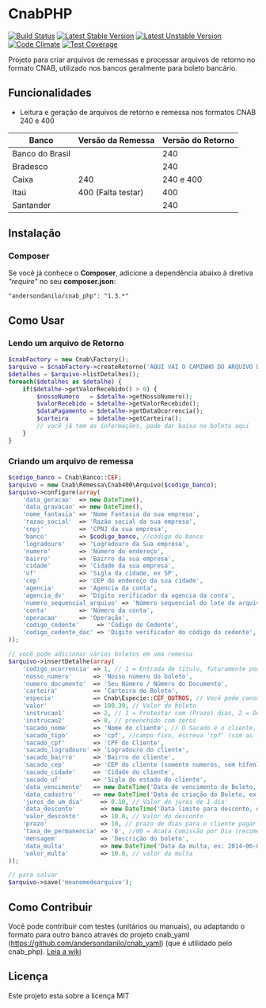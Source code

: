CnabPHP
=======

[![Build Status](https://secure.travis-ci.org/andersondanilo/CnabPHP.png?branch=master)](http://travis-ci.org/andersondanilo/CnabPHP)
[![Latest Stable Version](https://poser.pugx.org/andersondanilo/cnab_php/v/stable.svg)](https://packagist.org/packages/andersondanilo/cnab_php)
[![Latest Unstable Version](https://poser.pugx.org/andersondanilo/cnab_php/v/unstable.svg)](https://packagist.org/packages/andersondanilo/cnab_php)
[![Code Climate](https://codeclimate.com/github/andersondanilo/CnabPHP/badges/gpa.svg)](https://codeclimate.com/github/andersondanilo/CnabPHP)
[![Test Coverage](https://codeclimate.com/github/andersondanilo/CnabPHP/badges/coverage.svg)](https://codeclimate.com/github/andersondanilo/CnabPHP/coverage)


Projeto para criar arquivos de remessas e processar arquivos de retorno no formato CNAB, utilizado nos bancos geralmente para boleto bancário.


## Funcionalidades

* Leitura e geração de arquivos de retorno e remessa nos formatos CNAB 240 e 400

| Banco           | Versão da Remessa  | Versão do Retorno  |
|-----------------|--------------------|--------------------|
| Banco do Brasil |                    | 240                |
| Bradesco        |                    | 240                |
| Caixa           | 240                | 240 e 400          |
| Itaú            | 400 (Falta testar) | 400                |
| Santander       |                    | 240                |

## Instalação
### Composer
Se você já conhece o **Composer**, adicione a dependência abaixo à diretiva *"require"* no seu **composer.json**:
```
"andersondanilo/cnab_php": "1.3.*"
```

## Como Usar
### Lendo um arquivo de Retorno
```php
$cnabFactory = new Cnab\Factory();
$arquivo = $cnabFactory->createRetorno('AQUI VAI O CAMINHO DO ARQUIVO DE RETORNO, EX: RET1010.RET');
$detalhes = $arquivo->listDetalhes();
foreach($detalhes as $detalhe) {
    if($detalhe->getValorRecebido() > 0) {
        $nossoNumero   = $detalhe->getNossoNumero();
        $valorRecebido = $detalhe->getValorRecebido();
        $dataPagamento = $detalhe->getDataOcorrencia();
        $carteira      = $detalhe->getCarteira();
        // você já tem as informações, pode dar baixa no boleto aqui
    }
}
```
### Criando um arquivo de remessa
```php
$codigo_banco = Cnab\Banco::CEF;
$arquivo = new Cnab\Remessa\Cnab400\Arquivo($codigo_banco);
$arquivo->configure(array(
	'data_geracao'  => new DateTime(),
	'data_gravacao' => new DateTime(), 
	'nome_fantasia' => 'Nome Fantasia da sua empresa', 
	'razao_social'  => 'Razão social da sua empresa', 
	'cnpj'          => 'CPNJ da sua empresa',
	'banco'         => $codigo_banco, //código do banco
	'logradouro'    => 'Logradouro da Sua empresa',
	'numero'        => 'Número do endereço',
	'bairro'        => 'Bairro da sua empresa', 
    'cidade'        => 'Cidade da sua empresa',
    'uf'            => 'Sigla da cidade, ex SP',
    'cep'           => 'CEP do endereço da sua cidade',
    'agencia'       => 'Agencia da conta',
    'agencia_dv'	=> 'Dígito verificador da agencia da conta',
    'numero_sequencial_arquivo'	=> 'Número sequencial do lote do arquivo',
    'conta'         => 'Número da conta',
    'operacao'      => 'Operação',
    'codigo_cedente'     => 'Código do Cedente',
    'codigo_cedente_dac' => 'Digito verificador do código do cedente',
));

// você pode adicionar vários boletos em uma remessa
$arquivo->insertDetalhe(array(
	'codigo_ocorrencia' => 1, // 1 = Entrada de título, futuramente poderemos ter uma constante
	'nosso_numero'      => 'Nosso número do boleto',
	'numero_documento'  => 'Seu Número / Número do Documento',
	'carteira'          => 'Carteira do Boleto',
	'especie'           => Cnab\Especie::CEF_OUTROS, // Você pode consultar as especies Cnab\Especie::CEF_OUTROS, futuramente poderemos ter uma tabela na documentação
	'valor'             => 100.39, // Valor do boleto
	'instrucao1'        => 2, // 1 = Protestar com (Prazo) dias, 2 = Devolver após (Prazo) dias, futuramente poderemos ter uma constante
	'instrucao2'        => 0, // preenchido com zeros
	'sacado_nome'       => 'Nome do cliente', // O Sacado é o cliente, preste atenção nos campos abaixo
	'sacado_tipo'       => 'cpf', //campo fixo, escreva 'cpf' (sim as letras cpf) se for pessoa fisica, cnpj se for pessoa juridica
	'sacado_cpf'        => 'CPF do Cliente',
	'sacado_logradouro' => 'Logradouro do cliente',
	'sacado_bairro'     => 'Bairro do cliente',
	'sacado_cep'        => 'CEP do cliente (somente numeros, sem hífen)',
	'sacado_cidade'     => 'Cidade do cliente',
	'sacado_uf'         => 'Sigla do estado do cliente',
	'data_vencimento'   => new DateTime('Data de vencimento do Boleto, ex: 2014-06-08'),
	'data_cadastro'     => new DateTime('Data de criação do Boleto, ex: 2014-06-01'),
	'juros_de_um_dia'     => 0.10, // Valor do juros de 1 dia'
	'data_desconto'       => new DateTime('Data limite para desconto, ex: 2014-06-01'),
	'valor_desconto'      => 10.0, // Valor do desconto
	'prazo'               => 10, // prazo de dias para o cliente pagar após o vencimento
	'taxa_de_permanencia' => '0', //00 = Acata Comissão por Dia (recomendável), 51 Acata Condições de Cadastramento na CAIXA
	'mensagem'            => 'Descrição do boleto',
	'data_multa'          => new DateTime('Data da multa, ex: 2014-06-09'), // data da multa
	'valor_multa'         => 10.0, // valor da multa
));

// para salvar
$arquivo->save('meunomedearquivo');
```

## Como Contribuir
Você pode contribuir com testes (unitários ou manuais), ou adaptando o formato para outro banco através do projeto cnab_yaml (https://github.com/andersondanilo/cnab_yaml) (que é utilidado pelo cnab_php).  [Leia a wiki](https://github.com/andersondanilo/CnabPHP/wiki)

## Licença
Este projeto esta sobre a licença MIT
